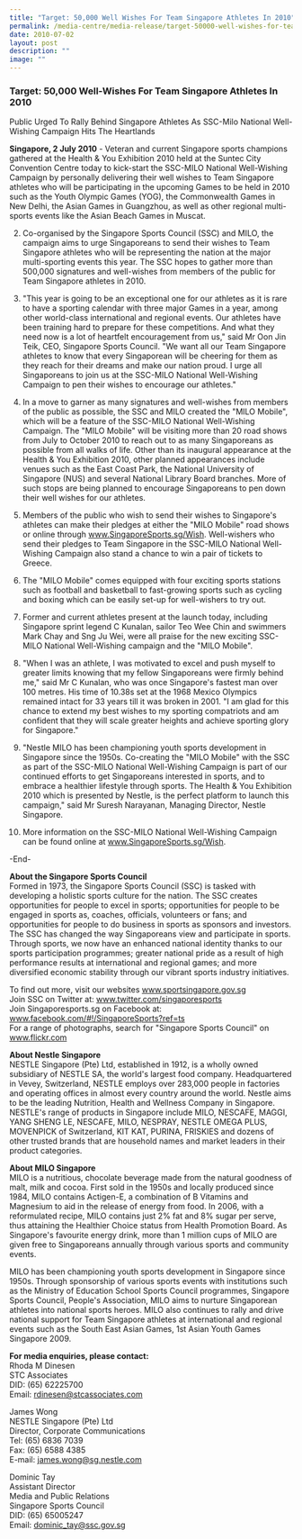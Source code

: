 ```yaml
---
title: "Target: 50,000 Well Wishes For Team Singapore Athletes In 2010"
permalink: /media-centre/media-release/target-50000-well-wishes-for-team-singapore-athletes-in-2010/
date: 2010-07-02
layout: post
description: ""
image: ""
---
```

### **Target: 50,000 Well-Wishes For Team Singapore Athletes In 2010**

Public Urged To Rally Behind Singapore Athletes As SSC-Milo National Well-Wishing Campaign Hits The Heartlands

**Singapore, 2 July 2010** - Veteran and current Singapore sports champions gathered at the Health & You Exhibition 2010 held at the Suntec City Convention Centre today to kick-start the SSC-MILO National Well-Wishing Campaign by personally delivering their well wishes to Team Singapore athletes who will be participating in the upcoming Games to be held in 2010 such as the Youth Olympic Games (YOG), the Commonwealth Games in New Delhi, the Asian Games in Guangzhou, as well as other regional multi-sports events like the Asian Beach Games in Muscat.

2. Co-organised by the Singapore Sports Council (SSC) and MILO, the campaign aims to urge Singaporeans to send their wishes to Team Singapore athletes who will be representing the nation at the major multi-sporting events this year. The SSC hopes to gather more than 500,000 signatures and well-wishes from members of the public for Team Singapore athletes in 2010.

3. "This year is going to be an exceptional one for our athletes as it is rare to have a sporting calendar with three major Games in a year, among other world-class international and regional events. Our athletes have been training hard to prepare for these competitions. And what they need now is a lot of heartfelt encouragement from us," said Mr Oon Jin Teik, CEO, Singapore Sports Council. "We want all our Team Singapore athletes to know that every Singaporean will be cheering for them as they reach for their dreams and make our nation proud. I urge all Singaporeans to join us at the SSC-MILO National Well-Wishing Campaign to pen their wishes to encourage our athletes."

4. In a move to garner as many signatures and well-wishes from members of the public as possible, the SSC and MILO created the "MILO Mobile", which will be a feature of the SSC-MILO National Well-Wishing Campaign. The "MILO Mobile" will be visiting more than 20 road shows from July to October 2010 to reach out to as many Singaporeans as possible from all walks of life. Other than its inaugural appearance at the Health & You Exhibition 2010, other planned appearances include venues such as the East Coast Park, the National University of Singapore (NUS) and several National Library Board branches. More of such stops are being planned to encourage Singaporeans to pen down their well wishes for our athletes.

5. Members of the public who wish to send their wishes to Singapore's athletes can make their pledges at either the "MILO Mobile" road shows or online through www.SingaporeSports.sg/Wish. Well-wishers who send their pledges to Team Singapore in the SSC-MILO National Well-Wishing Campaign also stand a chance to win a pair of tickets to Greece.

6. The "MILO Mobile" comes equipped with four exciting sports stations such as football and basketball to fast-growing sports such as cycling and boxing which can be easily set-up for well-wishers to try out.

7. Former and current athletes present at the launch today, including Singapore sprint legend C Kunalan, sailor Teo Wee Chin and swimmers Mark Chay and Sng Ju Wei, were all praise for the new exciting SSC-MILO National Well-Wishing campaign and the "MILO Mobile".

8. "When I was an athlete, I was motivated to excel and push myself to greater limits knowing that my fellow Singaporeans were firmly behind me," said Mr C Kunalan, who was once Singapore's fastest man over 100 metres. His time of 10.38s set at the 1968 Mexico Olympics remained intact for 33 years till it was broken in 2001. "I am glad for this chance to extend my best wishes to my sporting compatriots and am confident that they will scale greater heights and achieve sporting glory for Singapore."

9. "Nestle MILO has been championing youth sports development in Singapore since the 1950s. Co-creating the "MILO Mobile" with the SSC as part of the SSC-MILO National Well-Wishing Campaign is part of our continued efforts to get Singaporeans interested in sports, and to embrace a healthier lifestyle through sports. The Health & You Exhibition 2010 which is presented by Nestle, is the perfect platform to launch this campaign," said Mr Suresh Narayanan, Managing Director, Nestle Singapore.

10. More information on the SSC-MILO National Well-Wishing Campaign can be found online at www.SingaporeSports.sg/Wish.

-End-

**About the Singapore Sports Council**
<br>
Formed in 1973, the Singapore Sports Council (SSC) is tasked with developing a holistic sports culture for the nation. The SSC creates opportunities for people to excel in sports; opportunities for people to be engaged in sports as, coaches, officials, volunteers or fans; and opportunities for people to do business in sports as sponsors and investors. The SSC has changed the way Singaporeans view and participate in sports. Through sports, we now have an enhanced national identity thanks to our sports participation programmes; greater national pride as a result of high performance results at international and regional games; and more diversified economic stability through our vibrant sports industry initiatives.

To find out more, visit our websites www.sportsingapore.gov.sg
<br>
Join SSC on Twitter at: www.twitter.com/singaporesports
<br>
Join Singaporesports.sg on Facebook at: www.facebook.com/#!/SingaporeSports?ref=ts
<br>
For a range of photographs, search for "Singapore Sports Council" on www.flickr.com

**About Nestle Singapore**
<br>
NESTLE Singapore (Pte) Ltd, established in 1912, is a wholly owned subsidiary of NESTLE SA, the world's largest food company. Headquartered in Vevey, Switzerland, NESTLE employs over 283,000 people in factories and operating offices in almost every country around the world. Nestle aims to be the leading Nutrition, Health and Wellness Company in Singapore. NESTLE's range of products in Singapore include MILO, NESCAFE, MAGGI, YANG SHENG LE, NESCAFE, MILO, NESPRAY, NESTLE OMEGA PLUS, MOVENPICK of Switzerland, KIT KAT, PURINA, FRISKIES and dozens of other trusted brands that are household names and market leaders in their product categories.

**About MILO Singapore**
<br>
MILO is a nutritious, chocolate beverage made from the natural goodness of malt, milk and cocoa. First sold in the 1950s and locally produced since 1984, MILO contains Actigen-E, a combination of B Vitamins and Magnesium to aid in the release of energy from food. In 2006, with a reformulated recipe, MILO contains just 2% fat and 8% sugar per serve, thus attaining the Healthier Choice status from Health Promotion Board. As Singapore's favourite energy drink, more than 1 million cups of MILO are given free to Singaporeans annually through various sports and community events.

MILO has been championing youth sports development in Singapore since 1950s. Through sponsorship of various sports events with institutions such as the Ministry of Education School Sports Council programmes, Singapore Sports Council, People's Association, MILO aims to nurture Singaporean athletes into national sports heroes. MILO also continues to rally and drive national support for Team Singapore athletes at international and regional events such as the South East Asian Games, 1st Asian Youth Games Singapore 2009.

**For media enquiries, please contact:**
<br>
Rhoda M Dinesen
<br>
STC Associates
<br>
DID: (65) 62225700
<br>
Email: [rdinesen@stcassociates.com](mailto:rdinesen@stcassociates.com)

James Wong
<br>
NESTLE Singapore (Pte) Ltd
<br>
Director, Corporate Communications
<br>
Tel: (65) 6836 7039
<br>
Fax: (65) 6588 4385
<br>
E-mail: [james.wong@sg.nestle.com](mailto:james.wong@sg.nestle.com)

Dominic Tay
<br>
Assistant Director
<br>
Media and Public Relations
<br>
Singapore Sports Council
<br>
DID: (65) 65005247
<br>
Email: [dominic_tay@ssc.gov.sg](mailto:dominic_tay@ssc.gov.sg)